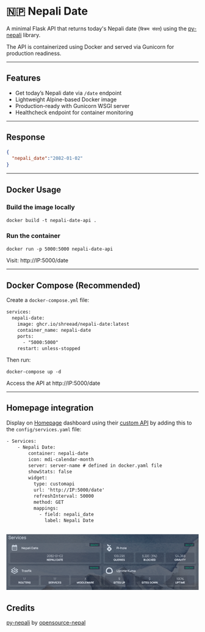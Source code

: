 # 🇳🇵 Nepali Date

A minimal Flask API that returns today's Nepali date (`बिक्रम संवत`) using the [py-nepali](https://github.com/opensource-nepal/py-nepali) library.

The API is containerized using Docker and served via Gunicorn for production readiness.

---

## Features

- Get today’s Nepali date via `/date` endpoint
- Lightweight Alpine-based Docker image
- Production-ready with Gunicorn WSGI server
- Healthcheck endpoint for container monitoring

---

## Response

```json
{
  "nepali_date":"2082-01-02"
}
```

---

## Docker Usage

### Build the image locally
```
docker build -t nepali-date-api .
```
### Run the container
```
docker run -p 5000:5000 nepali-date-api
```
Visit: http://IP:5000/date

---

## Docker Compose (Recommended)
Create a `docker-compose.yml` file:
```
services:
  nepali-date:
    image: ghcr.io/shreead/nepali-date:latest
    container_name: nepali-date
    ports:
      - "5000:5000"
    restart: unless-stopped
```
Then run:
```
docker-compose up -d
```
Access the API at http://IP:5000/date

---

## Homepage integration

Display on [Homepage](https://gethomepage.dev) dashboard using their [custom API](https://gethomepage.dev/widgets/services/customapi/) by adding this to the `config/services.yaml` file:
```
- Services:
    - Nepali Date:
        container: nepali-date
        icon: mdi-calendar-month
        server: server-name # defined in docker.yaml file
        showStats: false
        widget:
          type: customapi
          url: 'http://IP:5000/date'
          refreshInterval: 50000
          method: GET
          mappings:
            - field: nepali_date
              label: Nepali Date
```
![image](Homepage.png)
---

## Credits
[py-nepali](https://github.com/opensource-nepal/py-nepali) by [opensource-nepal](https://github.com/opensource-nepal)
